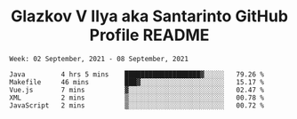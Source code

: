 <h1 align="center">Glazkov V Ilya aka Santarinto GitHub Profile README</h1>

<!--START_SECTION:waka-->
```text
Week: 02 September, 2021 - 08 September, 2021

Java         4 hrs 5 mins    ███████████████████▓░░░░░   79.26 % 
Makefile     46 mins         ███▓░░░░░░░░░░░░░░░░░░░░░   15.17 % 
Vue.js       7 mins          ▓░░░░░░░░░░░░░░░░░░░░░░░░   02.47 % 
XML          2 mins          ▒░░░░░░░░░░░░░░░░░░░░░░░░   00.78 % 
JavaScript   2 mins          ▒░░░░░░░░░░░░░░░░░░░░░░░░   00.72 % 
```
<!--END_SECTION:waka-->